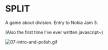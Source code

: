 # SPLIT
A game about division. Entry to Nokia Jam 3.

(Also the first time I've ever written javascript~)

![07-intro-and-polish.gif](gifs/07-intro-and-polish.gif?raw=true "07-intro-and-polish")
